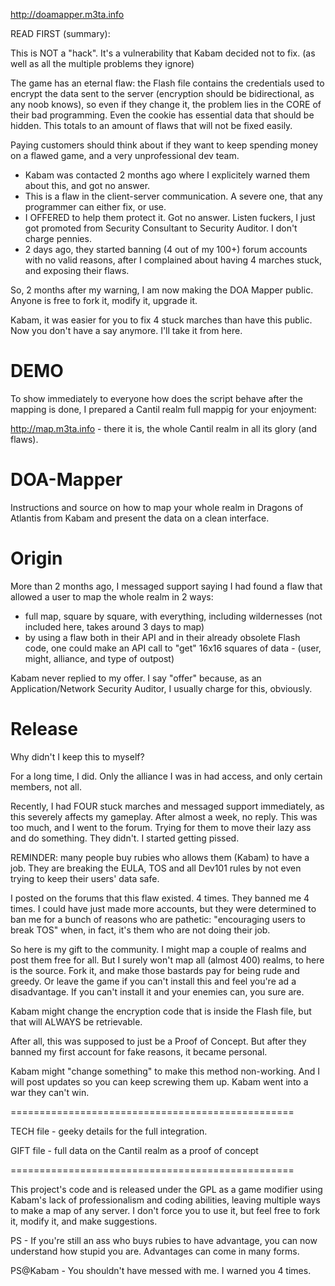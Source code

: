 http://doamapper.m3ta.info

READ FIRST (summary):

This is NOT a "hack". It's a vulnerability that Kabam decided not to fix. (as well as all the multiple problems they ignore)

The game has an eternal flaw: the Flash file contains the credentials used to encrypt the data sent to the server (encryption should be bidirectional, as any noob knows),
so even if they change it, the problem lies in the CORE of their bad programming.
Even the cookie has essential data that should be hidden. This totals to an amount of flaws that will not be fixed easily.

Paying customers should think about if they want to keep spending money on a flawed game, and a very unprofessional dev team.

- Kabam was contacted 2 months ago where I explicitely warned them about this, and got no answer.
- This is a flaw in the client-server communication. A severe one, that any programmer can either fix, or use.
- I OFFERED to help them protect it. Got no answer. Listen fuckers, I just got promoted from Security Consultant to Security Auditor. I don't charge pennies.
- 2 days ago, they started banning (4 out of my 100+) forum accounts with no valid reasons, after I complained about having 4 marches stuck, and exposing their flaws.

So, 2 months after my warning, I am now making the DOA Mapper public. Anyone is free to fork it, modify it, upgrade it.

Kabam, it was easier for you to fix 4 stuck marches than have this public. Now you don't have a say anymore. 
I'll take it from here.

DEMO
====

To show immediately to everyone how does the script behave after the mapping is done, I prepared a Cantil realm full mappig for your enjoyment:

http://map.m3ta.info - there it is, the whole Cantil realm in all its glory (and flaws).


DOA-Mapper
==========

Instructions and source on how to map your whole realm in Dragons of Atlantis from Kabam and present the data on a clean interface.



Origin
======

More than 2 months ago, I messaged support saying I had found a flaw that allowed a user to map the whole realm in 2 ways:
- full map, square by square, with everything, including wildernesses (not included here, takes around 3 days to map)
- by using a flaw both in their API and in their already obsolete Flash code, one could make an API call to "get" 16x16 squares of data - (user, might, alliance, and type of outpost)

Kabam never replied to my offer. I say "offer" because, as an Application/Network Security Auditor, I usually charge for this, obviously. 


Release
=======

Why didn't I keep this to myself?

For a long time, I did. Only the alliance I was in had access, and only certain members, not all.

Recently, I had FOUR stuck marches and messaged support immediately, as this severely affects my gameplay.
After almost a week, no reply.
This was too much, and I went to the forum. Trying for them to move their lazy ass and do something.
They didn't. I started getting pissed.

REMINDER: many people buy rubies who allows them (Kabam) to have a job. They are breaking the EULA, TOS and all Dev101 rules by not even trying to keep
their users' data safe.

I posted on the forums that this flaw existed.
4 times.
They banned me 4 times.
I could have just made more accounts, but they were determined to ban me for a bunch of reasons who are pathetic:
"encouraging users to break TOS" when, in fact, it's them who are not doing their job.

So here is my gift to the community.
I might map a couple of realms and post them free for all.
But I surely won't map all (almost 400) realms, to here is the source. Fork it, and make those bastards pay for being rude and greedy.
Or leave the game if you can't install this and feel you're ad a disadvantage. If you can't install it and your enemies can, you sure are.

Kabam might change the encryption code that is inside the Flash file, but that will ALWAYS be retrievable.

After all, this was supposed to just be a Proof of Concept. But after they banned my first account for fake reasons, it became personal.


Kabam might "change something" to make this method non-working.
And I will post updates so you can keep screwing them up.
Kabam went into a war they can't win.

=================================================

TECH file - geeky details for the full integration.

GIFT file - full data on the Cantil realm as a proof of concept

=================================================

This project's code and is released under the GPL as a game modifier using Kabam's lack of professionalism and coding abilities, leaving multiple ways to make a map of any server.
I don't force you to use it, but feel free to fork it, modify it, and make suggestions.


PS - If you're still an ass who buys rubies to have advantage, you can now understand how stupid you are. Advantages can come in many forms.

PS@Kabam - You shouldn't have messed with me. I warned you 4 times.
